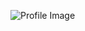 ![Profile Image](https://avatars1.githubusercontent.com/u/12044059?s=400&u=32953cc279306a7633dce5ff036f4439fb06c2a3&v=4)
